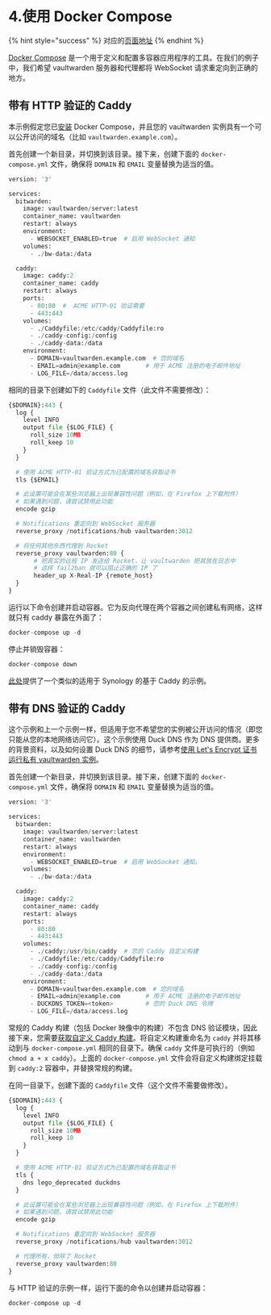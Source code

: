 # 4.使用 Docker Compose

{% hint style="success" %}
对应的[页面地址](https://github.com/dani-garcia/bitwarden_rs/wiki/Using-Docker-Compose)
{% endhint %}

[Docker Compose](https://docs.docker.com/compose/) 是一个用于定义和配置多容器应用程序的工具。在我们的例子中，我们希望 vaultwarden 服务器和代理都将 WebSocket 请求重定向到正确的地方。

## 带有 HTTP 验证的 Caddy <a id="caddy-with-http-challenge"></a>

本示例假定您已[安装](https://docs.docker.com/compose/install/) Docker Compose，并且您的 vaultwarden 实例具有一个可以公开访问的域名（比如 `vaultwarden.example.com`）。

首先创建一个新目录，并切换到该目录。接下来，创建下面的 `docker-compose.yml` 文件，确保将 `DOMAIN` 和 `EMAIL` 变量替换为适当的值。

```python
version: '3'

services:
  bitwarden:
    image: vaultwarden/server:latest
    container_name: vaultwarden
    restart: always
    environment:
      - WEBSOCKET_ENABLED=true  # 启用 WebSocket 通知
    volumes:
      - ./bw-data:/data

  caddy:
    image: caddy:2
    container_name: caddy
    restart: always
    ports:
      - 80:80  #  ACME HTTP-01 验证需要
      - 443:443
    volumes:
      - ./Caddyfile:/etc/caddy/Caddyfile:ro
      - ./caddy-config:/config
      - ./caddy-data:/data
    environment:
      - DOMAIN=vaultwarden.example.com  # 您的域名
      - EMAIL=admin@example.com       # 用于 ACME 注册的电子邮件地址
      - LOG_FILE=/data/access.log
```

相同的目录下创建如下的 `Caddyfile` 文件（此文件不需要修改）：

```python
{$DOMAIN}:443 {
  log {
    level INFO
    output file {$LOG_FILE} {
      roll_size 10MB
      roll_keep 10
    }
  }

  # 使用 ACME HTTP-01 验证方式为已配置的域名获取证书
  tls {$EMAIL}

  # 此设置可能会在某些浏览器上出现兼容性问题（例如，在 Firefox 上下载附件）
  # 如果遇到问题，请尝试禁用此功能
  encode gzip

  # Notifications 重定向到 WebSocket 服务器
  reverse_proxy /notifications/hub vaultwarden:3012

  # 将任何其他东西代理到 Rocket
  reverse_proxy vaultwarden:80 {
       # 把真实的远程 IP 发送给 Rocket，让 vaultwarden 把其放在日志中
       # 这样 fail2ban 就可以阻止正确的 IP 了
       header_up X-Real-IP {remote_host}
  }
}
```

运行以下命令创建并启动容器。它为反向代理在两个容器之间创建私有网络，这样就只有 caddy 暴露在外面了：

```python
docker-compose up -d
```

停止并销毁容器：

```python
docker-compose down
```

[此处](https://github.com/sosandroid/docker-bitwarden_rs-caddy-synology)提供了一个类似的适用于 Synology 的基于 Caddy 的示例。

## 带有 DNS 验证的 Caddy <a id="caddy-with-dns-challenge"></a>

这个示例和上一个示例一样，但适用于您不希望您的实例被公开访问的情况（即您只能从您的本地网络访问它）。这个示例使用 Duck DNS 作为 DNS 提供商。更多的背景资料，以及如何设置 Duck DNS 的细节，请参考[使用 Let's Encrypt 证书运行私有 vaultwarden 实例](../deployment/https/running-a-private-bitwarden_rs-instance-with-lets-encrypt-certs.md)。

首先创建一个新目录，并切换到该目录。接下来，创建下面的 `docker-compose.yml` 文件，确保将 `DOMAIN` 和 `EMAIL` 变量替换为适当的值。

```python
version: '3'

services:
  bitwarden:
    image: vaultwarden/server:latest
    container_name: vaultwarden
    restart: always
    environment:
      - WEBSOCKET_ENABLED=true  # 启用 WebSocket 通知。
    volumes:
      - ./bw-data:/data

  caddy:
    image: caddy:2
    container_name: caddy
    restart: always
    ports:
      - 80:80
      - 443:443
    volumes:
      - ./caddy:/usr/bin/caddy  # 您的 Caddy 自定义构建
      - ./Caddyfile:/etc/caddy/Caddyfile:ro
      - ./caddy-config:/config
      - ./caddy-data:/data
    environment:
      - DOMAIN=vaultwarden.example.com  # 您的域名
      - EMAIL=admin@example.com       # 用于 ACME 注册的电子邮件地址
      - DUCKDNS_TOKEN=<token>         # 您的 Duck DNS 令牌
      - LOG_FILE=/data/access.log
```

常规的 Caddy 构建（包括 Docker 映像中的构建）不包含 DNS 验证模块，因此接下来，您需要[获取自定义 Caddy 构建](../deployment/https/running-a-private-bitwarden_rs-instance-with-lets-encrypt-certs.md#getting-a-custom-caddy-build)。将自定义构建重命名为 `caddy` 并将其移动到与 `docker-compose.yml` 相同的目录下。确保 `caddy` 文件是可执行的（例如 `chmod a + x caddy`）。上面的 `docker-compose.yml` 文件会将自定义构建绑定挂载到 `caddy:2` 容器中，并替换常规的构建。

在同一目录下，创建下面的 `Caddyfile` 文件（这个文件不需要做修改）。

```python
{$DOMAIN}:443 {
  log {
    level INFO
    output file {$LOG_FILE} {
      roll_size 10MB
      roll_keep 10
    }
  }

  # 使用 ACME HTTP-01 验证方式为已配置的域名获取证书
  tls {
    dns lego_deprecated duckdns
  }

  # 此设置可能会在某些浏览器上出现兼容性问题（例如，在 Firefox 上下载附件）
  # 如果遇到问题，请尝试禁用此功能
  encode gzip

  # Notifications 重定向到 WebSocket 服务器
  reverse_proxy /notifications/hub vaultwarden:3012

  # 代理所有，但除了 Rocket
  reverse_proxy vaultwarden:80
}
```

与 HTTP 验证的示例一样，运行下面的命令以创建并启动容器：

```python
docker-compose up -d
```

